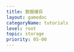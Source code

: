 ```yaml
---
title: 数据缓存
layout: gamedoc
categoryName: tutorials
level: root
topic: storage
priority: 05-00
---
```



